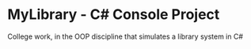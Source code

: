 # MyLibrary - C# Console Project

College work, in the OOP discipline that simulates a library system in C#

